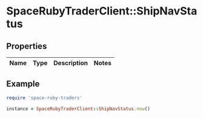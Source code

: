 # SpaceRubyTraderClient::ShipNavStatus

## Properties

| Name | Type | Description | Notes |
| ---- | ---- | ----------- | ----- |

## Example

```ruby
require 'space-ruby-traders'

instance = SpaceRubyTraderClient::ShipNavStatus.new()
```

